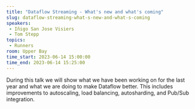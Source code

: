 ```yaml
---
title: "Dataflow Streaming - What's new and what's coming"
slug: dataflow-streaming-what-s-new-and-what-s-coming
speakers:
 - Iñigo San Jose Visiers
 - Tom Stepp
topics:
 - Runners
room: Upper Bay
time_start: 2023-06-14 15:00:00
time_end: 2023-06-14 15:25:00
---
```


During this talk we will show what we have been working on for the last year and what we are doing to make Dataflow better. This includes improvements to autoscaling, load balancing, autosharding, and Pub/Sub integration.